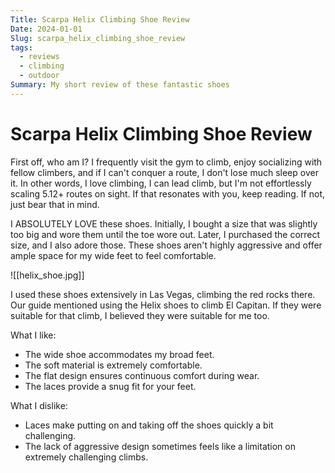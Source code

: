 ```yaml
---
Title: Scarpa Helix Climbing Shoe Review
Date: 2024-01-01
Slug: scarpa_helix_climbing_shoe_review
tags:
  - reviews
  - climbing
  - outdoor
Summary: My short review of these fantastic shoes
---
```



# Scarpa Helix Climbing Shoe Review

First off, who am I? I frequently visit the gym to climb, enjoy socializing with fellow climbers, and if I can't conquer a route, I don't lose much sleep over it. In other words, I love climbing, I can lead climb, but I'm not effortlessly scaling 5.12+ routes on sight. If that resonates with you, keep reading. If not, just bear that in mind.

I ABSOLUTELY LOVE these shoes. Initially, I bought a size that was slightly too big and wore them until the toe wore out. Later, I purchased the correct size, and I also adore those. These shoes aren't highly aggressive and offer ample space for my wide feet to feel comfortable.

![[helix_shoe.jpg]]

I used these shoes extensively in Las Vegas, climbing the red rocks there. Our guide mentioned using the Helix shoes to climb El Capitan. If they were suitable for that climb, I believed they were suitable for me too.

What I like:

* The wide shoe accommodates my broad feet.
* The soft material is extremely comfortable.
* The flat design ensures continuous comfort during wear.
* The laces provide a snug fit for your feet.

What I dislike:

* Laces make putting on and taking off the shoes quickly a bit challenging.
* The lack of aggressive design sometimes feels like a limitation on extremely challenging climbs.